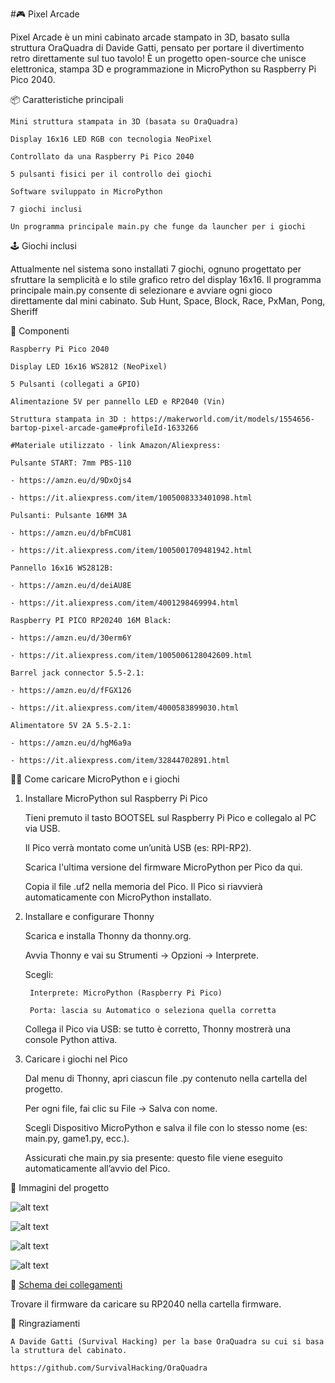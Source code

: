 #🎮 Pixel Arcade

Pixel Arcade è un mini cabinato arcade stampato in 3D, basato sulla struttura OraQuadra di Davide Gatti, pensato per portare il divertimento retro direttamente sul tuo tavolo!
È un progetto open-source che unisce elettronica, stampa 3D e programmazione in MicroPython su Raspberry Pi Pico 2040.

📦 Caratteristiche principali

    Mini struttura stampata in 3D (basata su OraQuadra)

    Display 16x16 LED RGB con tecnologia NeoPixel

    Controllato da una Raspberry Pi Pico 2040

    5 pulsanti fisici per il controllo dei giochi

    Software sviluppato in MicroPython

    7 giochi inclusi

    Un programma principale main.py che funge da launcher per i giochi

🕹️ Giochi inclusi

Attualmente nel sistema sono installati 7 giochi, ognuno progettato per sfruttare la semplicità e lo stile grafico retro del display 16x16.
Il programma principale main.py consente di selezionare e avviare ogni gioco direttamente dal mini cabinato.
Sub Hunt, Space, Block, Race, PxMan, Pong, Sheriff

🧰 Componenti

    Raspberry Pi Pico 2040

    Display LED 16x16 WS2812 (NeoPixel)

    5 Pulsanti (collegati a GPIO)

    Alimentazione 5V per pannello LED e RP2040 (Vin)

    Struttura stampata in 3D : https://makerworld.com/it/models/1554656-bartop-pixel-arcade-game#profileId-1633266
	
	#Materiale utilizzato - link Amazon/Aliexpress:
	
	Pulsante START: 7mm PBS-110
	
	- https://amzn.eu/d/9DxOjs4
	
	- https://it.aliexpress.com/item/1005008333401098.html
	
	Pulsanti: Pulsante 16MM 3A 
	
	- https://amzn.eu/d/bFmCU81
	
	- https://it.aliexpress.com/item/1005001709481942.html
	
	Pannello 16x16 WS2812B: 
	
	- https://amzn.eu/d/deiAU8E
	
	- https://it.aliexpress.com/item/4001298469994.html
	
	Raspberry PI PICO RP20240 16M Black:
	
	- https://amzn.eu/d/30erm6Y
	
	- https://it.aliexpress.com/item/1005006128042609.html
	
	Barrel jack connector 5.5-2.1:
	
	- https://amzn.eu/d/fFGX126
	
	- https://it.aliexpress.com/item/4000583899030.html
	
	Alimentatore 5V 2A 5.5-2.1:
	
	- https://amzn.eu/d/hgM6a9a
	
	- https://it.aliexpress.com/item/32844702891.html
	

🧑‍💻 Come caricare MicroPython e i giochi
1. Installare MicroPython sul Raspberry Pi Pico

    Tieni premuto il tasto BOOTSEL sul Raspberry Pi Pico e collegalo al PC via USB.

    Il Pico verrà montato come un’unità USB (es: RPI-RP2).

    Scarica l'ultima versione del firmware MicroPython per Pico da qui.

    Copia il file .uf2 nella memoria del Pico. Il Pico si riavvierà automaticamente con MicroPython installato.

2. Installare e configurare Thonny

    Scarica e installa Thonny da thonny.org.

    Avvia Thonny e vai su Strumenti → Opzioni → Interprete.

    Scegli:

        Interprete: MicroPython (Raspberry Pi Pico)

        Porta: lascia su Automatico o seleziona quella corretta

    Collega il Pico via USB: se tutto è corretto, Thonny mostrerà una console Python attiva.

3. Caricare i giochi nel Pico

    Dal menu di Thonny, apri ciascun file .py contenuto nella cartella del progetto.

    Per ogni file, fai clic su File → Salva con nome.

    Scegli Dispositivo MicroPython e salva il file con lo stesso nome (es: main.py, game1.py, ecc.).

    Assicurati che main.py sia presente: questo file viene eseguito automaticamente all’avvio del Pico.

📸 Immagini del progetto

![alt text](https://github.com/zeus074/Pixel-Arcade/blob/main/img/pixel_arcade2.jpg)

![alt text](https://github.com/zeus074/Pixel-Arcade/blob/main/img/pixel_arcade4.jpg)

![alt text](https://github.com/zeus074/Pixel-Arcade/blob/main/img/block.gif)

![alt text](https://github.com/zeus074/Pixel-Arcade/blob/main/img/pixel_arcade3.jpg)


📄 <a href="https://github.com/zeus074/Pixel-Arcade/blob/main/schematic/Schematic_Pixel_Arcade.pdf">Schema dei collegamenti</a>

Trovare il firmware da caricare su RP2040 nella cartella firmware.

📎 Ringraziamenti

    A Davide Gatti (Survival Hacking) per la base OraQuadra su cui si basa la struttura del cabinato.
	
	https://github.com/SurvivalHacking/OraQuadra